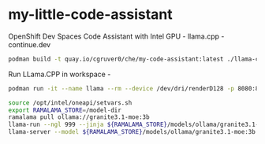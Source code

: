 # my-little-code-assistant
OpenShift Dev Spaces Code Assistant with Intel GPU - llama.cpp - continue.dev

```bash
podman build -t quay.io/cgruver0/che/my-code-assistant:latest ./llama-cpp-image
```

Run LLama.CPP in workspace -

```bash
podman run -it --name llama --rm --device /dev/dri/renderD128 -p 8080:8080 --entrypoint /bin/bash -v /projects/model-dir:/model-dir:Z quay.io/cgruver0/che/my-code-assistant:latest

source /opt/intel/oneapi/setvars.sh
export RAMALAMA_STORE=/model-dir
ramalama pull ollama://granite3.1-moe:3b
llama-run --ngl 999 --jinja ${RAMALAMA_STORE}/models/ollama/granite3.1-moe:3b hello
llama-server --model ${RAMALAMA_STORE}/models/ollama/granite3.1-moe:3b --host 0.0.0.0 --n-gpu-layers 999 --flash-attn --ctx-size 32768 --jinja
```
